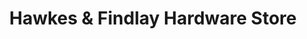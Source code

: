 ---
title: "Hawkes & Findlay Hardware Store"
url: /cape-town/hawkes-and-findlay-hardware-store/
shop: hardware
---